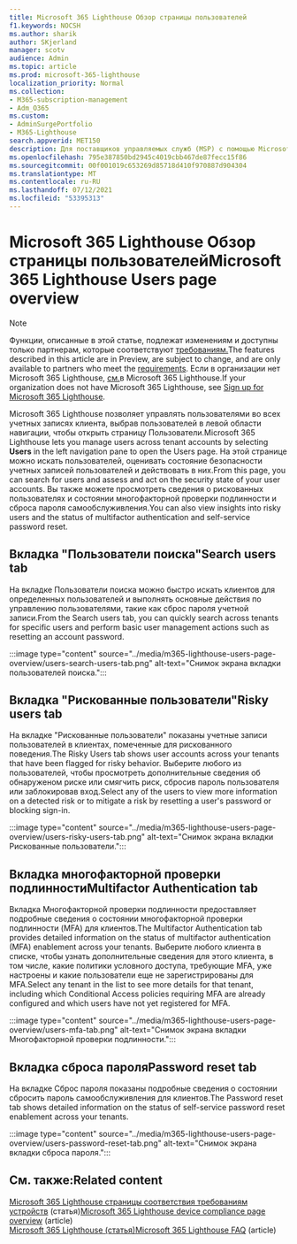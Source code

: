 ```yaml
---
title: Microsoft 365 Lighthouse Обзор страницы пользователей
f1.keywords: NOCSH
ms.author: sharik
author: SKjerland
manager: scotv
audience: Admin
ms.topic: article
ms.prod: microsoft-365-lighthouse
localization_priority: Normal
ms.collection:
- M365-subscription-management
- Adm_O365
ms.custom:
- AdminSurgePortfolio
- M365-Lighthouse
search.appverid: MET150
description: Для поставщиков управляемых служб (MSP) с помощью Microsoft 365 Lighthouse, узнайте о странице Пользователи.
ms.openlocfilehash: 795e387850bd2945c4019cbb467de87fecc15f86
ms.sourcegitcommit: 00f001019c653269d85718d410f970887d904304
ms.translationtype: MT
ms.contentlocale: ru-RU
ms.lasthandoff: 07/12/2021
ms.locfileid: "53395313"
---
```

# <a name="microsoft-365-lighthouse-users-page-overview"></a><span data-ttu-id="30678-103">Microsoft 365 Lighthouse Обзор страницы пользователей</span><span class="sxs-lookup"><span data-stu-id="30678-103">Microsoft 365 Lighthouse Users page overview</span></span> 

> [!NOTE]
> <span data-ttu-id="30678-104">Функции, описанные в этой статье, подлежат изменениям и доступны только партнерам, которые соответствуют [требованиям.](m365-lighthouse-requirements.md)</span><span class="sxs-lookup"><span data-stu-id="30678-104">The features described in this article are in Preview, are subject to change, and are only available to partners who meet the [requirements](m365-lighthouse-requirements.md).</span></span> <span data-ttu-id="30678-105">Если в организации нет Microsoft 365 Lighthouse, [см.](m365-lighthouse-sign-up.md)в Microsoft 365 Lighthouse.</span><span class="sxs-lookup"><span data-stu-id="30678-105">If your organization does not have Microsoft 365 Lighthouse, see [Sign up for Microsoft 365 Lighthouse](m365-lighthouse-sign-up.md).</span></span>

<span data-ttu-id="30678-106">Microsoft 365 Lighthouse позволяет управлять пользователями во всех учетных  записях клиента, выбрав пользователей в левой области навигации, чтобы открыть страницу Пользователи.</span><span class="sxs-lookup"><span data-stu-id="30678-106">Microsoft 365 Lighthouse lets you manage users across tenant accounts by selecting **Users** in the left navigation pane to open the Users page.</span></span> <span data-ttu-id="30678-107">На этой странице можно искать пользователей, оценивать состояние безопасности учетных записей пользователей и действовать в них.</span><span class="sxs-lookup"><span data-stu-id="30678-107">From this page, you can search for users and assess and act on the security state of your user accounts.</span></span> <span data-ttu-id="30678-108">Вы также можете просмотреть сведения о рискованных пользователях и состоянии многофакторной проверки подлинности и сброса пароля самообслуживления.</span><span class="sxs-lookup"><span data-stu-id="30678-108">You can also view insights into risky users and the status of multifactor authentication and self-service password reset.</span></span>  
  
## <a name="search-users-tab"></a><span data-ttu-id="30678-109">Вкладка "Пользователи поиска"</span><span class="sxs-lookup"><span data-stu-id="30678-109">Search users tab</span></span>  
  
<span data-ttu-id="30678-110">На вкладке Пользователи поиска можно быстро искать клиентов для определенных пользователей и выполнять основные действия по управлению пользователями, такие как сброс пароля учетной записи.</span><span class="sxs-lookup"><span data-stu-id="30678-110">From the Search users tab, you can quickly search across tenants for specific users and perform basic user management actions such as resetting an account password.</span></span>

:::image type="content" source="../media/m365-lighthouse-users-page-overview/users-search-users-tab.png" alt-text="Снимок экрана вкладки пользователей поиска.":::

## <a name="risky-users-tab"></a><span data-ttu-id="30678-112">Вкладка "Рискованные пользователи"</span><span class="sxs-lookup"><span data-stu-id="30678-112">Risky users tab</span></span>

<span data-ttu-id="30678-113">На вкладке "Рискованные пользователи" показаны учетные записи пользователей в клиентах, помеченные для рискованного поведения.</span><span class="sxs-lookup"><span data-stu-id="30678-113">The Risky Users tab shows user accounts across your tenants that have been flagged for risky behavior.</span></span> <span data-ttu-id="30678-114">Выберите любого из пользователей, чтобы просмотреть дополнительные сведения об обнаруженом риске или смягчить риск, сбросив пароль пользователя или заблокировав вход.</span><span class="sxs-lookup"><span data-stu-id="30678-114">Select any of the users to view more information on a detected risk or to mitigate a risk by resetting a user's password or blocking sign-in.</span></span>

:::image type="content" source="../media/m365-lighthouse-users-page-overview/users-risky-users-tab.png" alt-text="Снимок экрана вкладки Рискованные пользователи.":::

## <a name="multifactor-authentication-tab"></a><span data-ttu-id="30678-116">Вкладка многофакторной проверки подлинности</span><span class="sxs-lookup"><span data-stu-id="30678-116">Multifactor Authentication tab</span></span>

<span data-ttu-id="30678-117">Вкладка Многофакторной проверки подлинности предоставляет подробные сведения о состоянии многофакторной проверки подлинности (MFA) для клиентов.</span><span class="sxs-lookup"><span data-stu-id="30678-117">The Multifactor Authentication tab provides detailed information on the status of multifactor authentication (MFA) enablement across your tenants.</span></span> <span data-ttu-id="30678-118">Выберите любого клиента в списке, чтобы узнать дополнительные сведения для этого клиента, в том числе, какие политики условного доступа, требующие MFA, уже настроены и какие пользователи еще не зарегистрированы для MFA.</span><span class="sxs-lookup"><span data-stu-id="30678-118">Select any tenant in the list to see more details for that tenant, including which Conditional Access policies requiring MFA are already configured and which users have not yet registered for MFA.</span></span>

:::image type="content" source="../media/m365-lighthouse-users-page-overview/users-mfa-tab.png" alt-text="Снимок экрана вкладки Многофакторной проверки подлинности.":::

## <a name="password-reset-tab"></a><span data-ttu-id="30678-120">Вкладка сброса пароля</span><span class="sxs-lookup"><span data-stu-id="30678-120">Password reset tab</span></span>

<span data-ttu-id="30678-121">На вкладке Сброс пароля показаны подробные сведения о состоянии сбросить пароль самообслуживления для клиентов.</span><span class="sxs-lookup"><span data-stu-id="30678-121">The Password reset tab shows detailed information on the status of self-service password reset enablement across your tenants.</span></span>

:::image type="content" source="../media/m365-lighthouse-users-page-overview/users-password-reset-tab.png" alt-text="Снимок экрана вкладки сброса пароля.":::

## <a name="related-content"></a><span data-ttu-id="30678-123">См. также:</span><span class="sxs-lookup"><span data-stu-id="30678-123">Related content</span></span>

<span data-ttu-id="30678-124">[Microsoft 365 Lighthouse страницы соответствия требованиям устройств](m365-lighthouse-device-compliance-page-overview.md) (статья)</span><span class="sxs-lookup"><span data-stu-id="30678-124">[Microsoft 365 Lighthouse device compliance page overview](m365-lighthouse-device-compliance-page-overview.md) (article)</span></span>\
<span data-ttu-id="30678-125">[Microsoft 365 Lighthouse (статья)](m365-lighthouse-faq.yml)</span><span class="sxs-lookup"><span data-stu-id="30678-125">[Microsoft 365 Lighthouse FAQ](m365-lighthouse-faq.yml) (article)</span></span>
